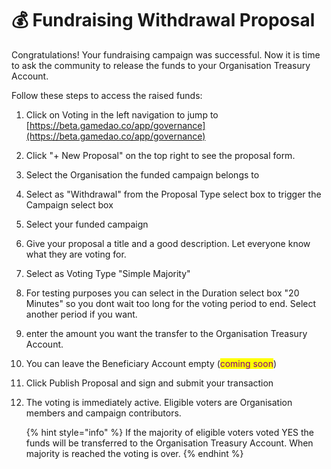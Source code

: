 # 💰 Fundraising Withdrawal Proposal

Congratulations! Your fundraising campaign was successful. Now it is time to ask the community to release the funds to your Organisation Treasury Account.

&#x20;Follow these steps to access the raised funds:

1. Click on Voting in the left navigation to jump to [https://beta.gamedao.co/app/governance](https://beta.gamedao.co/app/governance)
2. Click "+ New Proposal" on the top right to see the proposal form.
3. Select the Organisation the funded campaign belongs to
4. Select as "Withdrawal" from the Proposal Type select box to trigger the Campaign select box
5. Select your funded campaign&#x20;
6. Give your proposal a title and a good description. Let everyone know what they are voting for.&#x20;
7. Select as Voting Type "Simple Majority"
8. For testing purposes you can select in the Duration select box "20 Minutes" so you dont wait too long for the voting period to end. Select another period if you want.&#x20;
9. enter the amount you want the transfer to the Organisation Treasury Account.
10. You can leave the Beneficiary Account empty (<mark style="color:purple;">coming soon</mark>) &#x20;
11. Click Publish Proposal and sign and submit your transaction
12. The voting is immediately active. Eligible voters are Organisation members and campaign contributors.





    {% hint style="info" %}
    If the majority of eligible voters voted YES the funds will be transferred to the Organisation Treasury Account. When majority is reached the voting is over.&#x20;
    {% endhint %}
